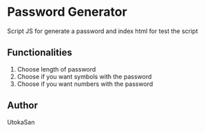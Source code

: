 # Password Generator
Script JS for generate a password and index html for test the script

## Functionalities

1. Choose length of password
2. Choose if you want symbols with the password
3. Choose if you want numbers with the password

## Author
UtokaSan
